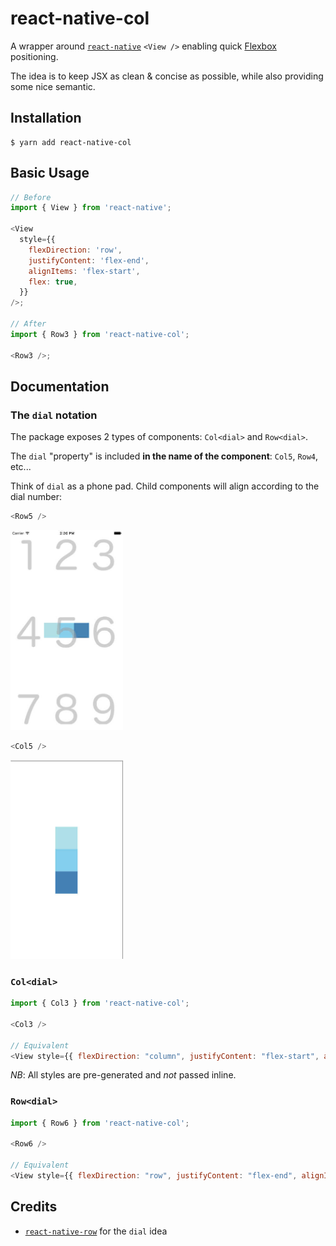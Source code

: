 # react-native-col

A wrapper around [`react-native`](https://github.com/facebook/react-native) `<View />` enabling quick [Flexbox](https://facebook.github.io/react-native/docs/flexbox) positioning.

The idea is to keep JSX as clean & concise as possible, while also providing some nice semantic.

## Installation

```
$ yarn add react-native-col
```

## Basic Usage

```js
// Before
import { View } from 'react-native';

<View
  style={{
    flexDirection: 'row',
    justifyContent: 'flex-end',
    alignItems: 'flex-start',
    flex: true,
  }}
/>;

// After
import { Row3 } from 'react-native-col';

<Row3 />;
```

## Documentation

### The `dial` notation

The package exposes 2 types of components: `Col<dial>` and `Row<dial>`.

The `dial` "property" is included **in the name of the component**: `Col5`, `Row4`, etc...

Think of `dial` as a phone pad. Child components will align according to the dial number:

```js
<Row5 />
```

<img src="examples/row-5.jpg" width="180" />

```js
<Col5 />
```

<img src="examples/col-5.jpg" width="180" />

### `Col<dial>`

```js
import { Col3 } from 'react-native-col';

<Col3 />

// Equivalent
<View style={{ flexDirection: "column", justifyContent: "flex-start", alignItems: "flex-end", flex: 1 }} />
```

_NB_: All styles are pre-generated and _not_ passed inline.

### `Row<dial>`

```js
import { Row6 } from 'react-native-col';

<Row6 />

// Equivalent
<View style={{ flexDirection: "row", justifyContent: "flex-end", alignItems: "center", flex: 1 }} />
```

## Credits

- [`react-native-row`](https://github.com/hyrwork/react-native-row) for the `dial` idea
